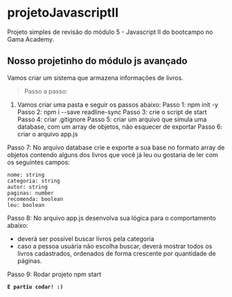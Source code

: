 # projetoJavascriptII
Projeto simples de revisão do módulo 5 - Javascript II do bootcampo no Gama Academy.


## Nosso projetinho do módulo js avançado
Vamos criar um sistema que armazena informações de livros.


> Passo a passo:
1) Vamos criar uma pasta e seguir os passos abaixo:
Passo 1: npm init -y
Passo 2: npm i --save readline-sync 
Passo 3: crie o script de start
Passo 4: criar .gitignore
Passo 5: criar um arquivo que simula uma database, com um array de objetos, não esquecer de exportar
Passo 6: criar o arquivo app.js

Passo 7: No arquivo database crie e exporte a sua base no formato array de objetos contendo alguns dos livros que você já leu ou gostaria de ler com os seguintes campos:
```
nome: string
categoria: string
autor: string
paginas: number
recomenda: boolean
leu: boolean
```

Passo 8: No arquivo app.js desenvolva sua lógica para o comportamento abaixo: 
  - deverá ser possível buscar livros pela categoria
  - caso a pessoa usuária não escolha buscar, deverá mostrar todos os livros cadastrados, ordenados de forma crescente por quantidade de páginas.

Passo 9: Rodar projeto npm start

**`E partiu codar! :)`**
